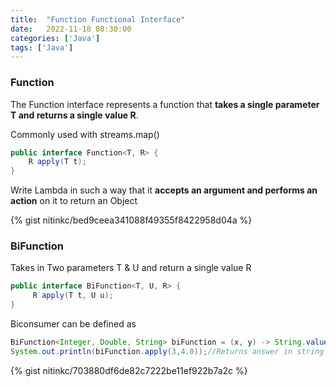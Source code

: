 ```yaml
---
title:  "Function Functional Interface"
date:   2022-11-18 08:30:00
categories: ['Java']
tags: ['Java']
---
```


### Function

The Function interface represents a function that **takes a single parameter T and returns a single value R**.

Commonly used with streams.map()

```java
public interface Function<T, R> {
    R apply(T t);
}
```

Write Lambda in such a way that it **accepts an argument and performs an action** on it to return an Object

{% gist nitinkc/bed9ceea341088f49355f8422958d04a %}


### BiFunction

Takes in Two parameters T & U and return a single value R

```java
public interface BiFunction<T, U, R> {
     R apply(T t, U u);
}
```

Biconsumer can be defined as 
```java
BiFunction<Integer, Double, String> biFunction = (x, y) -> String.valueOf(Math.hypot(x, y));
System.out.println(biFunction.apply(3,4.0));//Returns answer in string format
```


{% gist nitinkc/703880df6de82c7222be11ef922b7a2c %}

